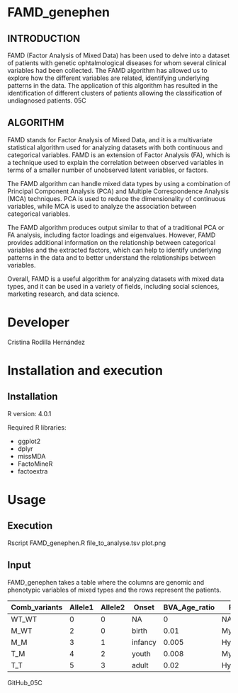 # FAMD_genephen

## INTRODUCTION

FAMD (Factor Analysis of Mixed Data) has been used to delve into a dataset of patients with genetic ophtalmological diseases for whom several clinical variables had been collected. The FAMD algorithm has allowed us to explore how the different variables are related, identifying underlying patterns in the data. The application of this algorithm has resulted in the identification of different clusters of patients allowing the classification of undiagnosed patients. 
05C
## ALGORITHM 

FAMD stands for Factor Analysis of Mixed Data, and it is a multivariate statistical algorithm used for analyzing datasets with both continuous and categorical variables. FAMD is an extension of Factor Analysis (FA), which is a technique used to explain the correlation between observed variables in terms of a smaller number of unobserved latent variables, or factors.

The FAMD algorithm can handle mixed data types by using a combination of Principal Component Analysis (PCA) and Multiple Correspondence Analysis (MCA) techniques. PCA is used to reduce the dimensionality of continuous variables, while MCA is used to analyze the association between categorical variables.

The FAMD algorithm produces output similar to that of a traditional PCA or FA analysis, including factor loadings and eigenvalues. However, FAMD provides additional information on the relationship between categorical variables and the extracted factors, which can help to identify underlying patterns in the data and to better understand the relationships between variables.

Overall, FAMD is a useful algorithm for analyzing datasets with mixed data types, and it can be used in a variety of fields, including social sciences, marketing research, and data science.


# Developer

Cristina Rodilla Hernández

# Installation and execution

## Installation

R version: 4.0.1

Required R libraries:

- ggplot2
- dplyr
- missMDA
- FactoMineR
- factoextra


# Usage

## Execution

Rscript FAMD_genephen.R file_to_analyse.tsv plot.png

## Input 

FAMD_genephen takes a table where the columns are genomic and phenotypic variables of mixed types and the rows represent the patients. 



| Comb_variants | Allele1 | Allele2 | Onset   | BVA_Age_ratio | Refraction    | VFL | Night_blindness | Nystagmus | Photophobia | Color_alterations | ERG            | Central | Periphery | Diagnosis |
|---------------|---------|---------|---------|---------------|---------------|-----|-----------------|-----------|-------------|-------------------|----------------|---------|-----------|-----------|
| WT_WT         | 0       | 0       | NA      | 0             | NA            | 0   | 0               | 0         | 0           | 0                 | Normal         | 0       | 0         | Healthy   |
| M_WT          | 2       | 0       | birth   | 0.01          | Myopia        | 1   | 0               | 1         | 0           | 1                 | Cone_alter     | 1       | 0         | X         |
| M_M           | 3       | 1       | infancy | 0.005         | Hypermetropia | 0   | 1               | 0         | 0           | 1                 | Cone_rod_alter | 2       | 1         | Y         |
| T_M           | 4       | 2       | youth   | 0.008         | Myopia        | 1   | 0               | 0         | 1           | 0                 | Rod_alter      | 0       | 1         | Z         |
| T_T           | 5       | 3       | adult   | 0.02          | Hypermetropia | 0   | 0               | 1         | 0           | 1                 | Extinguished   | 1       | 2         | X         |




GitHub_05C
